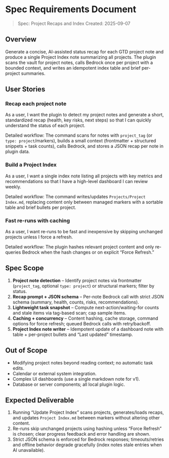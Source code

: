 # Spec Requirements Document

> Spec: Project Recaps and Index
> Created: 2025-09-07

## Overview

Generate a concise, AI-assisted status recap for each GTD project note and produce a single Project Index note summarizing all projects. The plugin scans the vault for project notes, calls Bedrock once per project with a bounded context, and writes an idempotent index table and brief per-project summaries.

## User Stories

### Recap each project note
As a user, I want the plugin to detect my project notes and generate a short, standardized recap (health, key risks, next steps) so that I can quickly understand the status of each project.

Detailed workflow: The command scans for notes with `project_tag` (or `type: project`/markers), builds a small context (frontmatter + structured snippets + task counts), calls Bedrock, and stores a JSON recap per note in plugin data.

### Build a Project Index
As a user, I want a single index note listing all projects with key metrics and recommendations so that I have a high-level dashboard I can review weekly.

Detailed workflow: The command writes/updates `Projects/Project Index.md`, replacing content only between managed markers with a sortable table and brief bullets per project.

### Fast re-runs with caching
As a user, I want re-runs to be fast and inexpensive by skipping unchanged projects unless I force a refresh.

Detailed workflow: The plugin hashes relevant project content and only re-queries Bedrock when the hash changes or on explicit “Force Refresh.”

## Spec Scope

1. **Project note detection** – Identify project notes via frontmatter (`project_tag`, optional `type: project`) or structural markers; filter by status.
2. **Recap prompt + JSON schema** – Per-note Bedrock call with strict JSON schema (summary, health, counts, risks, recommendations).
3. **Lightweight task snapshot** – Compute next-action/waiting-for counts and stale items via tag-based scan; cap sample items.
4. **Caching + concurrency** – Content hashing, cache storage, command options for force refresh; queued Bedrock calls with retry/backoff.
5. **Project Index note writer** – Idempotent update of a dashboard note with table + per-project bullets and “Last updated” timestamp.

## Out of Scope

- Modifying project notes beyond reading context; no automatic task edits.
- Calendar or external system integration.
- Complex UI dashboards (use a single markdown note for v1).
- Database or server components; all local plugin logic.

## Expected Deliverable

1. Running “Update Project Index” scans projects, generates/loads recaps, and updates `Project Index.md` between markers without altering other content.
2. Re-runs skip unchanged projects using hashing unless “Force Refresh” is chosen; clear progress feedback and error handling are shown.
3. Strict JSON schema is enforced for Bedrock responses; timeouts/retries and offline behavior degrade gracefully (index notes stale entries when AI unavailable).

